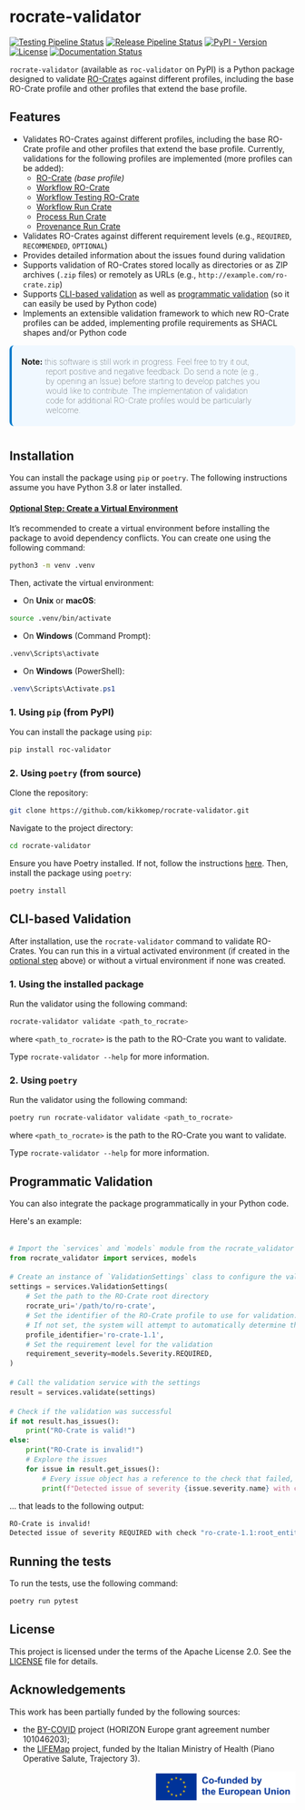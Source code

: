 # rocrate-validator

[![Testing Pipeline Status](https://img.shields.io/github/actions/workflow/status/crs4/rocrate-validator/testing.yaml?label=Tests&logo=pytest)](https://github.com/crs4/rocrate-validator/actions/workflows/testing.yaml) [![Release Pipeline Status](https://img.shields.io/github/actions/workflow/status/crs4/rocrate-validator/release.yaml?label=Build&logo=python&logoColor=yellow)](https://github.com/crs4/rocrate-validator/actions/workflows/release.yaml) [![PyPI - Version](https://img.shields.io/pypi/v/roc-validator?logo=pypi&logoColor=green&label=PyPI)](https://pypi.org/project/roc-validator/) [![License](https://img.shields.io/badge/License-Apache_2.0-blue.svg?logo=apache&logoColor=red)](https://opensource.org/licenses/Apache-2.0) [![Documentation Status](https://img.shields.io/readthedocs/mep-validator?logo=readthedocs&logoColor=white&label=Docs)](https://mep-validator.readthedocs.io/en/latest/)

<!-- [![Build Status](https://repolab.crs4.it/lifemonitor/rocrate-validator/badges/develop/pipeline.svg)](https://repolab.crs4.it/lifemonitor/rocrate-validator/-/pipelines?page=1&scope=branches&ref=develop) -->

<!-- [![codecov](https://codecov.io/gh/crs4/rocrate-validator/branch/main/graph/badge.svg?token=3ZQZQZQZQZ)](https://codecov.io/gh/crs4/rocrate-validator) -->

`rocrate-validator` (available as `roc-validator` on PyPI) is a Python package designed to validate [RO-Crate](https://researchobject.github.io/ro-crate/)s
against different profiles, including the base RO-Crate profile and other profiles that extend the base profile.

## Features

-   Validates RO-Crates against different profiles, including the base RO-Crate profile and other profiles that extend the base profile. 
    Currently, validations for the following profiles are implemented (more profiles can be added): 
    - [RO-Crate](https://w3id.org/ro/crate/1.1) *(base profile)*
    - [Workflow RO-Crate](https://w3id.org/workflowhub/workflow-ro-crate/1.0)
    - [Workflow Testing RO-Crate](https://w3id.org/ro/wftest)
    - [Workflow Run Crate](https://w3id.org/ro/wfrun/workflow)
    - [Process Run Crate](https://w3id.org/ro/wfrun/process)
    - [Provenance Run Crate](https://w3id.org/ro/wfrun/provenance)
-   Validates RO-Crates against different requirement levels (e.g., `REQUIRED`, `RECOMMENDED`, `OPTIONAL`)
-   Provides detailed information about the issues found during validation
-   Supports validation of RO-Crates stored locally as directories or as ZIP archives (`.zip` files) or remotely as URLs (e.g., `http://example.com/ro-crate.zip`)
-   Supports [CLI-based validation](#cli-based-validation) as well as [programmatic validation](#programmatic-validation) (so it can easily be used by Python code)
-   Implements an extensible validation framework to which new RO-Crate profiles can be added, implementing profile requirements as SHACL shapes and/or Python code

<div style="background: #F0F8FF; border-left: 4px solid #007ACC; text-indent: -43px; padding: 20px 60px; border-radius: 8px; margin-bottom: 40px; height: auto; font-weight: lighter;">
<b>Note:</b> <span class="disabled font-light">this software is still work in progress. Feel free to try it out,
report positive and negative feedback. Do send a note (e.g., by opening an Issue) before starting to develop patches you would like to contribute. The implementation of validation code for additional RO-Crate profiles would be particularly welcome.
</div>

## Installation

You can install the package using `pip` or `poetry`. The following instructions assume you have Python 3.8 or later installed.

#### [Optional Step: Create a Virtual Environment](#optional-step-create-a-virtual-environment)

It’s recommended to create a virtual environment before installing the package to avoid dependency conflicts. You can create one using the following command:

```bash
python3 -m venv .venv
```

Then, activate the virtual environment:

-   On **Unix** or **macOS**:

```bash
source .venv/bin/activate
```

-   On **Windows** (Command Prompt):

```bash
.venv\Scripts\activate
```

-   On **Windows** (PowerShell):

```powershell
.venv\Scripts\Activate.ps1
```

### 1. Using `pip` (from PyPI)

You can install the package using `pip`:

```bash
pip install roc-validator
```

### 2. Using `poetry` (from source)

Clone the repository:

```bash
git clone https://github.com/kikkomep/rocrate-validator.git
```

Navigate to the project directory:

```bash
cd rocrate-validator
```

Ensure you have Poetry installed. If not, follow the instructions [here](https://python-poetry.org/docs/#installation). Then, install the package using `poetry`:

```bash
poetry install
```

## CLI-based Validation

After installation, use the `rocrate-validator` command to validate RO-Crates. You can run this in a virtual activated environment (if created in the [optional step](#optional-step-create-a-virtual-environment) above) or without a virtual environment if none was created.

### 1. Using the installed package

Run the validator using the following command:

```bash
rocrate-validator validate <path_to_rocrate>
```

where `<path_to_rocrate>` is the path to the RO-Crate you want to validate.

Type `rocrate-validator --help` for more information.

### 2. Using `poetry`

Run the validator using the following command:

```bash
poetry run rocrate-validator validate <path_to_rocrate>
```

where `<path_to_rocrate>` is the path to the RO-Crate you want to validate.

Type `rocrate-validator --help` for more information.

## Programmatic Validation

You can also integrate the package programmatically in your Python code. 

Here's an example:

```python

# Import the `services` and `models` module from the rocrate_validator package
from rocrate_validator import services, models

# Create an instance of `ValidationSettings` class to configure the validation
settings = services.ValidationSettings(
    # Set the path to the RO-Crate root directory
    rocrate_uri='/path/to/ro-crate',
    # Set the identifier of the RO-Crate profile to use for validation. 
    # If not set, the system will attempt to automatically determine the appropriate validation profile.
    profile_identifier='ro-crate-1.1',
    # Set the requirement level for the validation
    requirement_severity=models.Severity.REQUIRED,
)

# Call the validation service with the settings
result = services.validate(settings)

# Check if the validation was successful
if not result.has_issues():
    print("RO-Crate is valid!")
else:
    print("RO-Crate is invalid!")
    # Explore the issues
    for issue in result.get_issues():
        # Every issue object has a reference to the check that failed, the severity of the issue, and a message describing the issue.
        print(f"Detected issue of severity {issue.severity.name} with check \"{issue.check.identifier}\": {issue.message}")
```

... that leads to the following output:

```bash
RO-Crate is invalid!
Detected issue of severity REQUIRED with check "ro-crate-1.1:root_entity_exists: The RO-Crate must contain a root entity.
```

## Running the tests

To run the tests, use the following command:

```bash
poetry run pytest
```

<!-- ## Contributing

Contributions are welcome! Please read our [contributing guidelines](CONTRIBUTING.md) for details. -->

## License

This project is licensed under the terms of the Apache License 2.0. See the
[LICENSE](LICENSE) file for details.

## Acknowledgements

This work has been partially funded by the following sources:

-   the [BY-COVID](https://by-covid.org/) project (HORIZON Europe grant agreement number 101046203);
-   the [LIFEMap](https://www.thelifemap.it/) project, funded by the Italian Ministry of Health (Piano Operative Salute, Trajectory 3).

<img alt="Co-funded by the EU"
    src="https://raw.githubusercontent.com/crs4/rocrate-validator/develop/docs/img/eu-logo/EN_Co-fundedbytheEU_RGB_POS.png"
    width="250" align="right"/>
